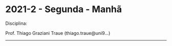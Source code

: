 # 2021-2 - Segunda - Manhã
Disciplina: 

Prof. Thiago Graziani Traue (thiago.traue@uni9...)

****


